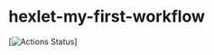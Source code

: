 # hexlet-my-first-workflow
[![Actions Status](https://github.com/github/docs/actions/workflows/main.yml/badge.svg)]